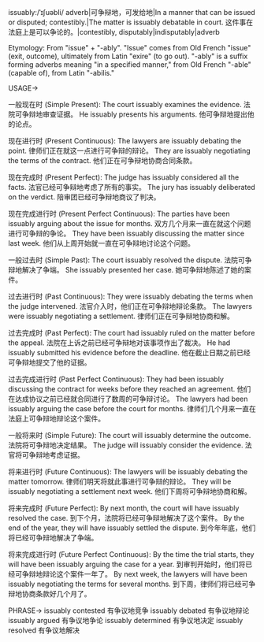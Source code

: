 issuably:/ˈɪʃuəbli/
adverb|可争辩地，可发给地|In a manner that can be issued or disputed; contestibly.|The matter is issuably debatable in court. 这件事在法庭上是可以争论的。|contestibly, disputably|indisputably|adverb

Etymology:
From "issue" + "-ably". "Issue" comes from Old French "issue" (exit, outcome), ultimately from Latin "exire" (to go out). "-ably" is a suffix forming adverbs meaning "in a specified manner," from Old French "-able" (capable of), from Latin "-abilis."


USAGE->

一般现在时 (Simple Present):
The court issuably examines the evidence. 法院可争辩地审查证据。
He issuably presents his arguments. 他可争辩地提出他的论点。

现在进行时 (Present Continuous):
The lawyers are issuably debating the point. 律师们正在就这一点进行可争辩的辩论。
They are issuably negotiating the terms of the contract. 他们正在可争辩地协商合同条款。

现在完成时 (Present Perfect):
The judge has issuably considered all the facts. 法官已经可争辩地考虑了所有的事实。
The jury has issuably deliberated on the verdict. 陪审团已经可争辩地商议了判决。

现在完成进行时 (Present Perfect Continuous):
The parties have been issuably arguing about the issue for months.  双方几个月来一直在就这个问题进行可争辩的争论。
They have been issuably discussing the matter since last week.  他们从上周开始就一直在可争辩地讨论这个问题。

一般过去时 (Simple Past):
The court issuably resolved the dispute. 法院可争辩地解决了争端。
She issuably presented her case. 她可争辩地陈述了她的案件。

过去进行时 (Past Continuous):
They were issuably debating the terms when the judge intervened.  法官介入时，他们正在可争辩地辩论条款。
The lawyers were issuably negotiating a settlement. 律师们正在可争辩地协商和解。

过去完成时 (Past Perfect):
The court had issuably ruled on the matter before the appeal. 法院在上诉之前已经可争辩地对该事项作出了裁决。
He had issuably submitted his evidence before the deadline. 他在截止日期之前已经可争辩地提交了他的证据。

过去完成进行时 (Past Perfect Continuous):
They had been issuably discussing the contract for weeks before they reached an agreement.  他们在达成协议之前已经就合同进行了数周的可争辩讨论。
The lawyers had been issuably arguing the case before the court for months.  律师们几个月来一直在法庭上可争辩地辩论这个案件。

一般将来时 (Simple Future):
The court will issuably determine the outcome. 法院将可争辩地决定结果。
The judge will issuably consider the evidence. 法官将可争辩地考虑证据。

将来进行时 (Future Continuous):
The lawyers will be issuably debating the matter tomorrow.  律师们明天将就此事进行可争辩的辩论。
They will be issuably negotiating a settlement next week. 他们下周将可争辩地协商和解。

将来完成时 (Future Perfect):
By next month, the court will have issuably resolved the case. 到下个月，法院将已经可争辩地解决了这个案件。
By the end of the year, they will have issuably settled the dispute. 到今年年底，他们将已经可争辩地解决了争端。

将来完成进行时 (Future Perfect Continuous):
By the time the trial starts, they will have been issuably arguing the case for a year.  到审判开始时，他们将已经可争辩地辩论这个案件一年了。
By next week, the lawyers will have been issuably negotiating the terms for several months. 到下周，律师们将已经可争辩地协商条款好几个月了。


PHRASE->
issuably contested  有争议地竞争
issuably debated  有争议地辩论
issuably argued  有争议地争论
issuably determined  有争议地决定
issuably resolved  有争议地解决
